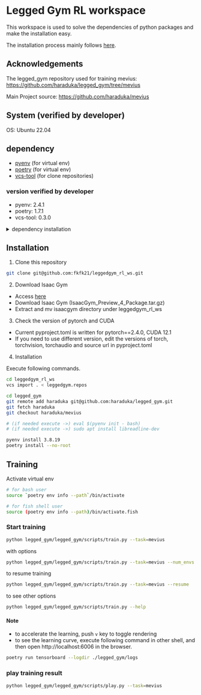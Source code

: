 # Legged Gym RL workspace

This workspace is used to solve the dependencies of python packages and make the installation easy.

The installation process mainly follows [here](https://github.com/leggedrobotics/legged_gym).


## Acknowledgements

The legged\_gym repository used for training mevius: https://github.com/haraduka/legged_gym/tree/mevius

Main Project source: https://github.com/haraduka/mevius


## System (verified by developer)

OS: Ubuntu 22.04

## dependency

- [pyenv](https://github.com/pyenv/pyenv) (for virtual env)
- [poetry](https://python-poetry.org/) (for virtual env)
- [vcs-tool](https://github.com/dirk-thomas/vcstool) (for clone repositories)

### version verified by developer
- pyenv: 2.4.1
- poetry: 1.7.1
- vcs-tool: 0.3.0

<details><summary>dependency installation</summary>

### pyenv installation

This introduction follows [here](https://github.com/pyenv/pyenv?tab=readme-ov-file#installation)

For install pyenv
```bash
curl -fsSL https://pyenv.run | bash
```

For activate pyenv (depends on the shell you use: see [here](https://github.com/pyenv/pyenv?tab=readme-ov-file#b-set-up-your-shell-environment-for-pyenv))
```bash
echo 'export PYENV_ROOT="$HOME/.pyenv"' >> ~/.bashrc
echo '[[ -d $PYENV_ROOT/bin ]] && export PATH="$PYENV_ROOT/bin:$PATH"' >> ~/.bashrc

# if needed
echo 'eval "$(pyenv init - bash)"' >> ~/.bashrc
```
if you want not to always activate pyenv, execute `eval $(pyenv init - bash)` just before `poetry install --no-root` 

### poetry installation

This introduction follows [here](https://python-poetry.org/docs/#installation)

Install [pipx](https://pipx.pypa.io/stable/installation/)
```bash
python3 -m pip install --user pipx
python3 -m pipx ensurepath
```

Install poetry
```bash
pipx install poetry
```
Version 1.7.1 is checked to work well in my environment
```bash
# if you want to install specific version
pipx install poetry==1.7.1
```

To create venv folder in the project, I recommend to execute this.
```bash
poetry config virtualenvs.in-project true
```


### vcs-tool installation

```bash
sudo apt install python3-vcstool
```
</details>


## Installation

1. Clone this repository
```bash
git clone git@github.com:fkfk21/leggedgym_rl_ws.git
```

2. Download Isaac Gym
- Access [here](https://developer.nvidia.com/isaac-gym/download)
- Download Isaac Gym (IsaacGym\_Preview\_4\_Package.tar.gz)
- Extract and mv isaacgym directory under leggedgym_rl_ws

3. Check the version of pytorch and CUDA
- Current pyproject.toml is written for pytorch==2.4.0, CUDA 12.1
- If you need to use different version, edit the versions of torch, torchvision, torchaudio and source url in pyproject.toml

4. Installation

Execute following commands.

```bash
cd leggedgym_rl_ws
vcs import . < leggedgym.repos

cd legged_gym
git remote add haraduka git@github.com:haraduka/legged_gym.git
git fetch haraduka
git checkout haraduka/mevius

# (if needed execute ->) eval $(pyenv init - bash)
# (if needed execute ->) sudo apt install libreadline-dev

pyenv install 3.8.19
poetry install --no-root
```


## Training 

Activate virtual env
```bash
# for bash user
source `poetry env info --path`/bin/activate

# for fish shell user
source (poetry env info --path)/bin/activate.fish
```

### Start training
```bash
python legged_gym/legged_gym/scripts/train.py --task=mevius
```

with options
```bash
python legged_gym/legged_gym/scripts/train.py --task=mevius --num_envs 1024 --max_iterations 1000
```

to resume training
```bash
python legged_gym/legged_gym/scripts/train.py --task=mevius --resume
```

to see other options
```bash
python legged_gym/legged_gym/scripts/train.py --help
```

#### Note
- to accelerate the learning, push `v` key to toggle rendering
- to see the learning curve, execute following command in other shell, and then open http://localhost:6006 in the browser.
```bash
poetry run tensorboard --logdir ./legged_gym/logs
```

### play training result 
```bash
python legged_gym/legged_gym/scripts/play.py --task=mevius
```

